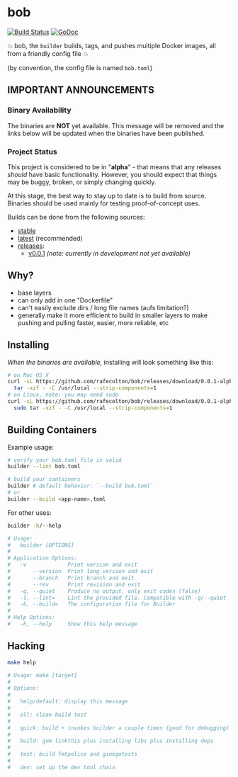 bob
===

[![Build Status](https://travis-ci.org/rafecolton/bob.svg?branch=master)](https://travis-ci.org/rafecolton/bob)
[![GoDoc](https://godoc.org/github.com/rafecolton/bob?status.png)](https://godoc.org/github.com/rafecolton/bob)

:boom: bob, the `builder` builds, tags, and pushes multiple Docker
images, all from a friendly config file :boom:

(by convention, the config file is named `bob.toml`)

## IMPORTANT ANNOUNCEMENTS

### Binary Availability

The binaries are **NOT** yet available.  This message will be removed
and the links below will be updated when the binaries have been published.

### Project Status

This project is considered to be in "**alpha**" - that means that any
releases *should* have basic functionality.  However, you should expect
that things may be buggy, broken, or simply changing quickly.

At this stage, the best way to stay up to date is to build from source.
Binaries should be used mainly for testing proof-of-concept uses.

Builds can be done from the following sources:

* [stable](https://github.com/rafecolton/bob)
* [latest](https://github.com/modcloth/bob) (recommended)
* [releases](https://github.com/rafecolton/bob/releases):
  - [v0.0.1](https://github.com/modcloth/bob/tree/v0.0.1) *(note: currently in development not yet available)*

## Why?

* base layers
* can only add in one "Dockerfile"
* can't easily exclude dirs / long file names (aufs limitation?)
* generally make it more efficient to build in smaller layers to make
  pushing and pulling faster, easier, more reliable, etc

## Installing

*When the binaries are available,* installing will look something like this:

```bash
# on Mac OS X
curl -sL https://github.com/rafecolton/bob/releases/download/0.0.1-alpha/darwin-amd64.tar.gz | \
  tar -xzf - -C /usr/local --strip-components=1
# on Linux, note: you may need sudo
curl -sL https://github.com/rafecolton/bob/releases/download/0.0.1-alpha/linux-amd64.tar.gz | \
  sudo tar -xzf - -C /usr/local --strip-components=1
```

## Building Containers

Example usage:

```bash
# verify your bob.toml file is valid
builder --lint bob.toml

# build your containers
builder # default behavior: `--build bob.toml`
# or
builder --build <app-name>.toml
```

For other uses:

```bash
builder -h/--help

# Usage:
#   builder [OPTIONS]
# 
# Application Options:
#   -v             Print version and exit
#       --version  Print long version and exit
#       --branch   Print branch and exit
#       --rev      Print revision and exit
#   -q, --quiet    Produce no output, only exit codes (false)
#   -l, --lint=    Lint the provided file. Compatible with -q/--quiet
#   -b, --build=   The configuration file for Builder
# 
# Help Options:
#   -h, --help     Show this help message
```

## Hacking

```bash
make help

# Usage: make [target]
#
# Options:
#
#   help/default: display this message
#
#   all: clean build test
#
#   quick: build + invokes builder a couple times (good for debugging)
#
#   build: gvm linkthis plus installing libs plus installing deps
#
#   test: build fmtpolice and ginkgotests
#
#   dev: set up the dev tool chain
```
